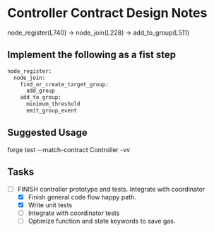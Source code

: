# Controller Contract Design Notes

node_register(L740) -> node_join(L228) -> add_to_group(L511)

## Implement the following as a fist step

``` bash
node_register:  
  node_join: 
    find_or_create_target_group:
      add_group
    add_to_group:
      minimum_threshold  
      emit_group_event
```

## Suggested Usage

 forge test --match-contract Controller -vv


 ## Tasks

 - [ ] FINISH controller prototype and tests. Integrate with coordinator
    - [x] Finish general code flow happy path.
    - [x] Write unit tests
    - [ ] Integrate with coordinator tests
    - [ ] Optimize function and state keywords to save gas.